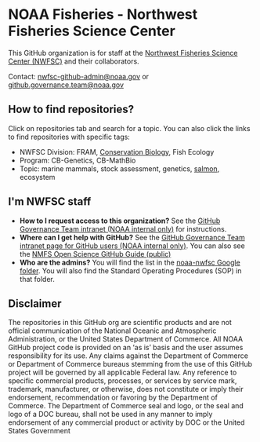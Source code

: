 # NOAA Fisheries - Northwest Fisheries Science Center

This GitHub organization is for staff at the [Northwest Fisheries Science Center (NWFSC)](https://www.fisheries.noaa.gov/about/northwest-fisheries-science-center) and their collaborators. 

Contact: nwfsc-github-admin@noaa.gov or github.governance.team@noaa.gov

## How to find repositories? 

Click on repositories tab and search for a topic. You can also click the links to find repositories with specific tags:
* NWFSC Division: FRAM, [Conservation Biology](https://github.com/search?q=topic%3Anwfsc-cb+org%3Anoaa-nwfsc&type=Repositories), Fish Ecology
* Program: CB-Genetics, CB-MathBio
* Topic: marine mammals, stock assessment, genetics, [salmon](https://github.com/search?q=topic%3Asalmon+org%3Anoaa-nwfsc&type=Repositories), ecosystem

## I'm NWFSC staff

* **How to I request access to this organization?** See the [GitHub Governance Team intranet (NOAA internal only)](https://sites.google.com/noaa.gov/nmfs-st-github-governance-team/home) for instructions.
* **Where can I get help with GitHub?** See the [GitHub Governance Team intranet page for GitHub users (NOAA internal only)](https://sites.google.com/noaa.gov/nmfs-st-github-governance-team/github-users).
You can also see the [NMFS Open Science GitHub Guide (public)](https://nmfs-opensci.github.io/GitHub-Guide/)
* **Who are the admins?** You will find the list in the [noaa-nwfsc Google folder](https://drive.google.com/drive/folders/1k54HDpe6AcpfZ9LZzdIARFbH6wdi8pGl?usp=sharing). You will also find the Standard Operating Procedures (SOP) in that folder.
  
## Disclaimer

The repositories in this GitHub org are scientific products and are not official communication of the National Oceanic and Atmospheric Administration, or the United States Department of Commerce. All NOAA GitHub project code is provided on an ‘as is’ basis and the user assumes responsibility for its use. Any claims against the Department of Commerce or Department of Commerce bureaus stemming from the use of this GitHub project will be governed by all applicable Federal law. Any reference to specific commercial products, processes, or services by service mark, trademark, manufacturer, or otherwise, does not constitute or imply their endorsement, recommendation or favoring by the Department of Commerce. The Department of Commerce seal and logo, or the seal and logo of a DOC bureau, shall not be used in any manner to imply endorsement of any commercial product or activity by DOC or the United States Government
